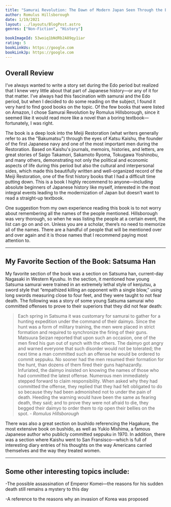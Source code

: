 ```yaml
---
title: "Samurai Revolution: The Dawn of Modern Japan Seen Through the Eyes of the Shogun's Last Samurai"
author: Romulus Hillsborough
date: 1/19/2021
layout: ../layouts/BlogPost.astro
genres: ["Non-Fiction", "History"]

bookImageId: 53woiq1bNdRb2A89qy1iar
rating: 5
bookLinkUs: https://google.com
bookLinkJp: https://google.com
---
```


## Overall Review

I’ve always wanted to write a story set during the Edo period but realized that I knew very little about that part of Japanese history—or any of it for that matter. I’ve always had this fascination with samurai and the Edo period, but when I decided to do some reading on the subject, I found it very hard to find good books on the topic. Of the few books that were listed on Amazon, I chose Samurai Revolution by Romulus Hillsborough, since it seemed like it would read more like a novel than a boring textbook—fortunately, I was right.

The book is a deep look into the Meiji Restoration (what writers generally refer to as the "Bakumatsu") through the eyes of Katsu Kaishu, the founder of the first Japanese navy and one of the most important men during the Restoration. Based on Kaishu's journals, memoirs, histories, and letters, are great stories of Saigo Takamori, Sakamoto Ryoma, Tokugawa Yoshinobu, and many others, demonstrating not only the political and economic aspects of life during this period but also the cultural and interpersonal sides, which made this beautifully written and well-organized record of the Meiji Restoration, one of the first history books that I had a difficult time putting down. This is a book I highly recommend to anyone—including absolute beginners of Japanese history like myself, interested in the most integral events leading to the modernization of Japan but doesn’t want to read a straight-up textbook.

One suggestion from my own experience reading this book is to not worry about remembering all the names of the people mentioned. Hillsborough was very thorough, so when he was listing the people at a certain event, the list can go on and on. Unless you are a scholar, there’s no need to memorize all of the names. There are a handful of people that will be mentioned over and over again and it is those names that I recommend paying most attention to.

---

## My Favorite Section of the Book: Satsuma Han

My favorite section of the book was a section on Satsuma han, current-day Nagasaki in Western Kyushu. In the section, it mentioned how young Satsuma samurai were trained in an extremely lethal style of kenjutsu, a sword style that “empathized killing an opponent with a single blow,” using long swords measuring close to four feet, and they were taught to not fear death. The following was a story of some young Satsuma samurai who committed offenses to prove to their superiors that they did not fear death:

> Each spring in Satsuma it was customary for samurai to gather for a hunting expedition under the command of their daimyo. Since the hunt was a form of military training, the men were placed in strict formation and required to synchronize the firing of their guns. Matsuura Seizan reported that upon such an occasion, one of the men fired his gun out of synch with the others. The daimyo got angry and warned everyone that such disorder would not be tolerated; the next time a man committed such an offense he would be ordered to commit seppuku. No sooner had the men resumed their formation for the hunt, than dozens of them fired their guns haphazardly.
> <br>Infuriated, the daimyo insisted on knowing the names of those who had committed the latest offense. Numerous men immediately stepped forward to claim responsibility. When asked why they had committed the offense, they replied that they had felt obligated to do so because they had been admonished not to under the pain of death. Heeding the warning would have been the same as fearing death, they said; and to prove they were not afraid to die, they begged their daimyo to order them to rip open their bellies on the spot.
> <cite> - Romulus Hillsborough </cite>

There was also a great section on bushido referencing the Hagakure, the most extensive book on bushido, as well as Yukio Mishima, a famous Japanese author who publicly committed seppuku in 1970. In addition, there was a section where Kaishu went to San Fransisco—which is full of interesting diary entries of his thoughts on the way Americans carried themselves and the way they treated women.

---

## Some other interesting topics include:

-The possible assassination of Emperor Komei—the reasons for his sudden death still remains a mystery to this day

-A reference to the reasons why an invasion of Korea was proposed

